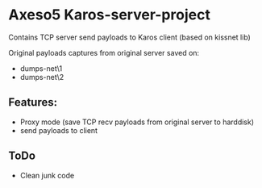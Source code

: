 # Axeso5 Karos-server-project

Contains TCP server send payloads to Karos client (based on kissnet lib)

Original payloads captures from original server saved on:

* dumps-net\1
* dumps-net\2

## Features:

 * Proxy mode (save TCP recv payloads from original server to harddisk)
 * send payloads to client
 
 ## ToDo
 
 * Clean junk code
